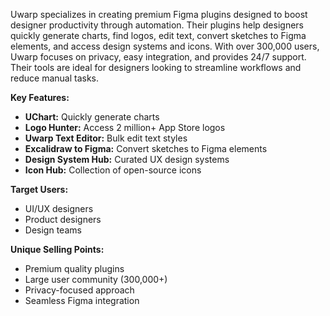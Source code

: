 Uwarp specializes in creating premium Figma plugins designed to boost designer productivity through automation. Their plugins help designers quickly generate charts, find logos, edit text, convert sketches to Figma elements, and access design systems and icons. With over 300,000 users, Uwarp focuses on privacy, easy integration, and provides 24/7 support. Their tools are ideal for designers looking to streamline workflows and reduce manual tasks.

**Key Features:**

- **UChart:** Quickly generate charts
- **Logo Hunter:** Access 2 million+ App Store logos
- **Uwarp Text Editor:** Bulk edit text styles
- **Excalidraw to Figma:** Convert sketches to Figma elements
- **Design System Hub:** Curated UX design systems
- **Icon Hub:** Collection of open-source icons

**Target Users:**

- UI/UX designers
- Product designers
- Design teams

**Unique Selling Points:**

- Premium quality plugins
- Large user community (300,000+)
- Privacy-focused approach
- Seamless Figma integration
